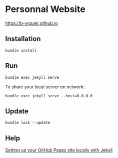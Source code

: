 # Personnal Website

https://b-viguier.github.io

## Installation

`bundle install`

## Run

`bundle exec jekyll serve`

To share your local server on network:
```
bundle exec jekyll serve --host=0.0.0.0
```

## Update
`bundle lock --update`

## Help

[Setting up your GitHub Pages site locally with Jekyll](https://help.github.com/articles/setting-up-your-github-pages-site-locally-with-jekyll/)